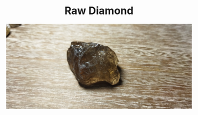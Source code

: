 <h1 align="center">Raw Diamond</h1>

<img src="https://raw.githubusercontent.com/meforce/raw-diamond/main/images/IMG_20220707_122604-1.jpg" align="center"/>

